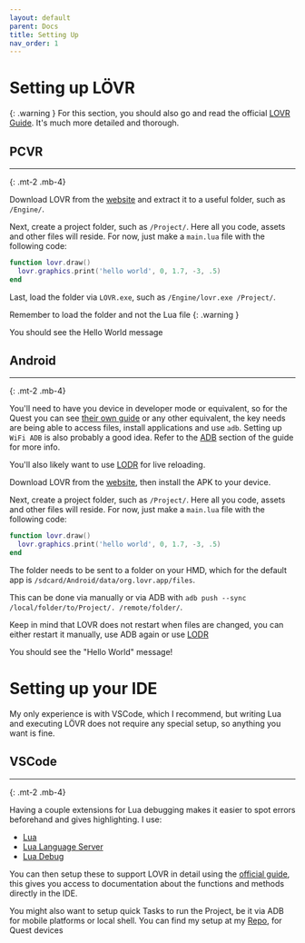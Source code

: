 ```yaml
---
layout: default
parent: Docs
title: Setting Up
nav_order: 1
---
```

# Setting up LÖVR
{: .warning }
For this section, you should also go and read the official [LOVR Guide](https://lovr.org/docs/Getting_Started).
It's much more detailed and thorough.

## PCVR
--------------------------------------------------------------------------------------------------------------
{: .mt-2 .mb-4}

Download LOVR from the [website](https://lovr.org/downloads) and extract it to a useful folder, such as `/Engine/`.

Next, create a project folder, such as `/Project/`. Here all you code, assets and other files will reside. For now, just make a `main.lua` file with the following code:
```lua
function lovr.draw()
  lovr.graphics.print('hello world', 0, 1.7, -3, .5)
end
```

Last, load the folder via `LOVR.exe`, such as `/Engine/lovr.exe /Project/`.

Remember to load the folder and not the Lua file
{: .warning }

You should see the Hello World message

## Android
--------------------------------------------------------------------------------------------------------------
{: .mt-2 .mb-4}

You'll need to have you device in developer mode or equivalent, so for the Quest you can see [their own guide](https://developer.oculus.com/documentation/quest/latest/concepts/mobile-device-setup-quest/) or any other equivalent, the key needs are being able to access files, install applications and use `adb`. 
Setting up `WiFi ADB` is also probably a good idea. Refer to the [ADB](/docs/adb/) section of the guide for more info.

You'll also likely want to use [LODR](https://github.com/mcclure/lodr) for live reloading.

Download LOVR from the [website](https://lovr.org/downloads), then install the APK to your device.

Next, create a project folder, such as `/Project/`. Here all you code, assets and other files will reside. For now, just make a `main.lua` file with the following code:
```lua
function lovr.draw()
  lovr.graphics.print('hello world', 0, 1.7, -3, .5)
end
```

The folder needs to be sent to a folder on your HMD, which for the default app is `/sdcard/Android/data/org.lovr.app/files`.

This can be done via manually or via ADB with `adb push --sync /local/folder/to/Project/. /remote/folder/`. 

Keep in mind that LOVR does not restart when files are changed, you can either restart it manually, use ADB again or use [LODR](https://github.com/mcclure/lodr)

You should see the "Hello World" message!

# Setting up your IDE
My only experience is with VSCode, which I recommend, but writing Lua and executing LÖVR does not require any special setup, so anything you want is fine.

## VSCode
--------------------------------------------------------------------------------------------------------------
{: .mt-2 .mb-4}

Having a couple extensions for Lua debugging makes it easier to spot errors beforehand and gives highlighting. I use:
 - [Lua](https://marketplace.visualstudio.com/items?itemName=keyring.Lua)
 - [Lua Language Server](https://marketplace.visualstudio.com/items?itemName=sumneko.lua)
 - [Lua Debug](https://marketplace.visualstudio.com/items?itemName=actboy168.lua-debug)

You can then setup these to support LOVR in detail using the [official guide](https://gist.github.com/ussaohelcim/9eca6eaa903eefff07b4f3e2019de915), this gives you access to documentation about the functions and methods directly in the IDE.

You might also want to setup quick Tasks to run the Project, be it via ADB for mobile platforms or local shell. You can find my setup at my [Repo](https://github.com/Udinanon/LOVR_Experiments/blob/main/.vscode/tasks.json), for Quest devices